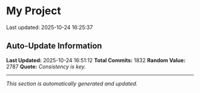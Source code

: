 # My Project


Last updated: 2025-10-24 16:25:37















































































































































































































































































































































































































































































































































































































































































































































































































































































































































































































































































































































































































































































































































































































































































































































































































































































































































































































































































































































































































































































































































































































































































































## Auto-Update Information

**Last Updated:** 2025-10-24 16:51:12
**Total Commits:** 1832
**Random Value:** 2787
**Quote:** _Consistency is key._

---
_This section is automatically generated and updated._